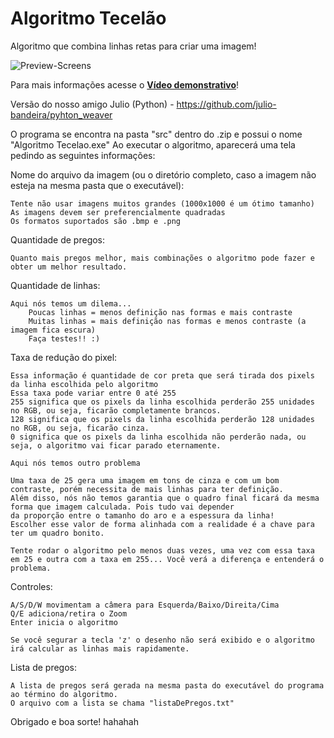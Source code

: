 # Algoritmo Tecelão
Algoritmo que combina linhas retas para criar uma imagem!

![Preview-Screens](https://github.com/JVictorDias/AlgoritmoTecelao/blob/master/preview.gif)

Para mais informações acesse o **[Vídeo demonstrativo](https://www.youtube.com/watch?v=YZtx4jNNbx8)**!

Versão do nosso amigo Julio (Python) - https://github.com/julio-bandeira/pyhton_weaver

O programa se encontra na pasta "src" dentro do .zip e possui o nome "Algoritmo Tecelao.exe"
Ao executar o algoritmo, aparecerá uma tela pedindo as seguintes informações:

Nome do arquivo da imagem (ou o diretório completo, caso a imagem não esteja na mesma pasta que o executável):	
	
	Tente não usar imagens muitos grandes (1000x1000 é um ótimo tamanho)
	As imagens devem ser preferencialmente quadradas
	Os formatos suportados são .bmp e .png

Quantidade de pregos:

	Quanto mais pregos melhor, mais combinações o algoritmo pode fazer e obter um melhor resultado.

Quantidade de linhas:

	Aqui nós temos um dilema... 
		Poucas linhas = menos definição nas formas e mais contraste 
		Muitas linhas = mais definição nas formas e menos contraste (a imagem fica escura)
		Faça testes!! :)

Taxa de redução do pixel:
	
	Essa informação é quantidade de cor preta que será tirada dos pixels da linha escolhida pelo algoritmo
	Essa taxa pode variar entre 0 até 255
	255 significa que os pixels da linha escolhida perderão 255 unidades no RGB, ou seja, ficarão completamente brancos.
	128 significa que os pixels da linha escolhida perderão 128 unidades no RGB, ou seja, ficarão cinza.
	0 significa que os pixels da linha escolhida não perderão nada, ou seja, o algoritmo vai ficar parado eternamente.

	Aqui nós temos outro problema

	Uma taxa de 25 gera uma imagem em tons de cinza e com um bom contraste, porém necessita de mais linhas para ter definição.
	Além disso, nós não temos garantia que o quadro final ficará da mesma forma que imagem calculada. Pois tudo vai depender
	da proporção entre o tamanho do aro e a espessura da linha!
	Escolher esse valor de forma alinhada com a realidade é a chave para ter um quadro bonito.

	Tente rodar o algoritmo pelo menos duas vezes, uma vez com essa taxa em 25 e outra com a taxa em 255... Você verá a diferença e entenderá o problema.

 
Controles:

	A/S/D/W movimentam a câmera para Esquerda/Baixo/Direita/Cima
	Q/E adiciona/retira o Zoom
	Enter inicia o algoritmo

	Se você segurar a tecla 'z' o desenho não será exibido e o algoritmo irá calcular as linhas mais rapidamente.


Lista de pregos:

	A lista de pregos será gerada na mesma pasta do executável do programa ao término do algoritmo.
	O arquivo com a lista se chama "listaDePregos.txt"

Obrigado e boa sorte! hahahah
